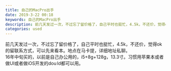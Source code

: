 ```yaml
---
title: 自己的MacPro出手
date: 2019-3-22 00:18
keywords: 自己的MacPro出手
description: 前几天发过一次，不过忘了留价格了，自己平时也挺忙，4.5k，不还价，觉得ok的留联系方式，可以先来看本。地点在马卡提，详细地址私聊。16年中旬买的，以前是自己办公用的，i5+8g+128g，13.3寸。习惯用苹果本或者做UI或者做iOS开发
categories: used
---
```

<td class="t_f" id="postmessage_3278246">

前几天发过一次，不过忘了留价格了，自己平时也挺忙，4.5k，不还价，觉得ok的留联系方式，可以先来看本。地点在马卡提，详细地址私聊。<br/>
16年中旬买的，以前是自己办公用的，i5+8g+128g，13.3寸。习惯用苹果本或者做UI或者做iOS开发的dou ld都可以用。<br/>
<img alt="" border="0" class="zoom" data-cf-modified-32146c45fec8fe869987c12d-="" file="http://www.flw.ph/data/appbyme/upload/image/201903/22/hZpBoZBx1oHN.jpg" id="aimg_tU5RZ" lazyloadthumb="1" onclick="" onmouseover="" src="http://www.flw.ph/data/appbyme/upload/image/201903/22/hZpBoZBx1oHN.jpg"/><br/>
<br/>
<img alt="" border="0" class="zoom" data-cf-modified-32146c45fec8fe869987c12d-="" file="http://www.flw.ph/data/appbyme/upload/image/201903/22/k6W4jnDvbiS6.jpg" id="aimg_f0gIi" lazyloadthumb="1" onclick="" onmouseover="" src="http://www.flw.ph/data/appbyme/upload/image/201903/22/k6W4jnDvbiS6.jpg"/><br/>
<br/>
<img alt="" border="0" class="zoom" data-cf-modified-32146c45fec8fe869987c12d-="" file="http://www.flw.ph/data/appbyme/upload/image/201903/22/u8M4m2pTBNPg.jpg" id="aimg_iiv8f" lazyloadthumb="1" onclick="" onmouseover="" src="http://www.flw.ph/data/appbyme/upload/image/201903/22/u8M4m2pTBNPg.jpg"/><br/>
<br/>
<img alt="" border="0" class="zoom" data-cf-modified-32146c45fec8fe869987c12d-="" file="http://www.flw.ph/data/appbyme/upload/image/201903/22/5WYfAJvsvYRS.jpg" id="aimg_yWycJ" lazyloadthumb="1" onclick="" onmouseover="" src="http://www.flw.ph/data/appbyme/upload/image/201903/22/5WYfAJvsvYRS.jpg"/><br/>
<br/>
</td>
